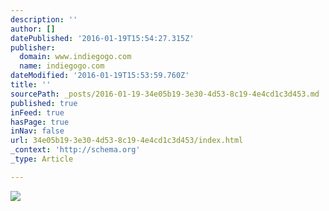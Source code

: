 ```yaml
---
description: ''
author: []
datePublished: '2016-01-19T15:54:27.315Z'
publisher:
  domain: www.indiegogo.com
  name: indiegogo.com
dateModified: '2016-01-19T15:53:59.760Z'
title: ''
sourcePath: _posts/2016-01-19-34e05b19-3e30-4d53-8c19-4e4cd1c3d453.md
published: true
inFeed: true
hasPage: true
inNav: false
url: 34e05b19-3e30-4d53-8c19-4e4cd1c3d453/index.html
_context: 'http://schema.org'
_type: Article

---
```

![](https://images.indiegogo.com/file_attachments/690864/files/20140702182626-mainAsSeenOn.jpg?1404350786)